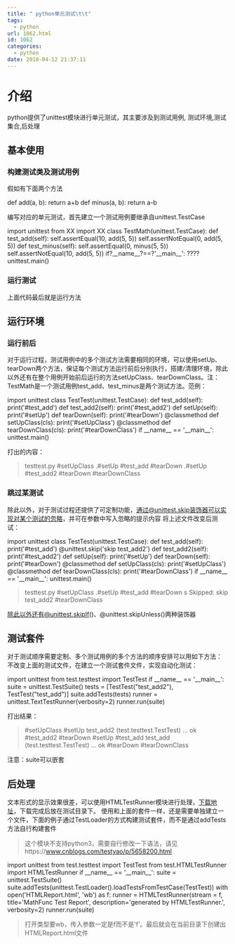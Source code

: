 ```yaml
---
title: " python单元测试\t\t"
tags:
  - python
url: 1062.html
id: 1062
categories:
  - python
date: 2018-04-12 21:37:11
---
```


介绍
==

python提供了unittest模块进行单元测试，其主要涉及到测试用例, 测试环境,测试集合,后处理

基本使用
----

### 构建测试类及测试用例

假如有下面两个方法

def add(a, b):
    return a+b
def minus(a, b):
    return a-b

编写对应的单元测试，首先建立一个测试用例要继承自unittest.TestCase

import unittest
from XX import XX
class TestMath(unittest.TestCase):
    def test_add(self):
        self.assertEqual(10, add(5, 5))
        self.assertNotEqual(0, add(5, 5))
    def test_minus(self):
        self.assertEqual(0, minus(5, 5))
        self.assertNotEqual(10, add(5, 5))
if?\_\_name\_\_?==?'\_\_main\_\_':
????unittest.main()

### 运行测试

上面代码最后就是运行方法

运行环境
----

### 运行前后

对于运行过程，测试用例中的多个测试方法需要相同的环境，可以使用setUp、tearDown两个方法，保证每个测试方法运行前后分别执行，搭建/清理环境，除此以外还有在整个用例开始前后运行的方法setUpClass、tearDownClass。注：TestMath是一个测试用例test\_add、test\_minus是两个测试方法。范例：

import unittest
class TestTest(unittest.TestCase):
    def test_add(self):
        print('#test_add')
    def test_add2(self):
        print('#test_add2')
    def setUp(self):
        print('#setUp')
    def tearDown(self):
        print('#tearDown')
    @classmethod
    def setUpClass(cls):
        print('#setUpClass')
    @classmethod
    def tearDownClass(cls):
        print('#tearDownClass')
if \_\_name\_\_ == '\_\_main\_\_':
    unittest.main()

打出的内容：

> testtest.py #setUpClass .#setUp #test\_add #tearDown .#setUp #test\_add2 #tearDown #tearDownClass

### 跳过某测试

除此以外，对于测试过程还提供了可定制功能，通过@unittest.skip装饰器可以实现对某个测试的忽略，并可在参数中写入忽略的提示内容 将上述文件改变后测试：

import unittest
class TestTest(unittest.TestCase):
    def test_add(self):
        print('#test_add')
    @unittest.skip('skip test_add2')
    def test_add2(self):
        print('#test_add2')
    def setUp(self):
        print('#setUp')
    def tearDown(self):
        print('#tearDown')
    @classmethod
    def setUpClass(cls):
        print('#setUpClass')
    @classmethod
    def tearDownClass(cls):
        print('#tearDownClass')
if \_\_name\_\_ == '\_\_main\_\_':
    unittest.main()

> testtest.py #setUpClass .#setUp #test\_add #tearDown s Skipped: skip test\_add2 #tearDownClass

除此以外还有@unittest.skipIf()、@unittest.skipUnless()两种装饰器

测试套件
----

对于测试顺序需要定制、多个测试用例的多个方法的顺序安排可以用如下方法： 不改变上面的测试文件，在建立一个测试套件文件，实现自动化测试：

import unittest
from test.testtest import TestTest
if \_\_name\_\_ == '\_\_main\_\_':
    suite = unittest.TestSuite()
    tests = \[TestTest("test\_add2"), TestTest("test\_add")\]
    suite.addTests(tests)
    runner = unittest.TextTestRunner(verbosity=2)
    runner.run(suite)

打出结果：

> #setUpClass #setUp test\_add2 (test.testtest.TestTest) ... ok #test\_add2 #tearDown #setUp #test\_add test\_add (test.testtest.TestTest) ... ok #tearDown #tearDownClass

注意：suite可以嵌套

后处理
---

文本形式的显示效果很差，可以使用HTMLTestRunner模块进行处理，[下载地址](http://tungwaiyip.info/software/HTMLTestRunner.html)，下载完成后放在测试目录下。 使用和上面的套件一样，还是需要单独建立一个文件，下面的例子通过TestLoader的方式构建测试套件，而不是通过addTests方法自行构建套件

> 这个模块不支持python3，需要自行修改一下语法，请见https://www.cnblogs.com/testyao/p/5658200.html

import unittest
from test.testtest import TestTest
from test.HTMLTestRunner import HTMLTestRunner
if \_\_name\_\_ == '\_\_main\_\_':
    suite = unittest.TestSuite()
    suite.addTests(unittest.TestLoader().loadTestsFromTestCase(TestTest))
    with open('HTMLReport.html', 'wb') as f:
        runner = HTMLTestRunner(stream = f,
                                title='MathFunc Test Report',
                                description='generated by HTMLTestRunner.',
                                verbosity=2)
        runner.run(suite)

> 打开类型要wb，传入参数一定是f而不是'f'。最后就会在当前目录下创建出HTMLReport.html文件